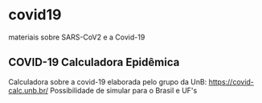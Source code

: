 # covid19
materiais sobre SARS-CoV2 e a Covid-19

## COVID-19 Calculadora Epidêmica
Calculadora sobre a covid-19 elaborada pelo grupo da UnB: https://covid-calc.unb.br/
Possibilidade de simular para o Brasil e UF's
